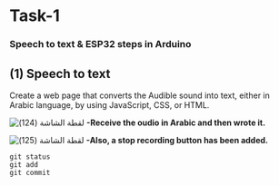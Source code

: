 # Task-1
### Speech to text &amp; ESP32 steps in Arduino

## (1) Speech to text
Create a web page that converts the Audible sound into text, either in Arabic language, by using JavaScript, CSS, or HTML.

![‏‏لقطة الشاشة (124)](https://user-images.githubusercontent.com/108306624/178945560-e5f06fe7-a8f0-4403-aa19-4caa872e35ee.png)
**-Receive the oudio in Arabic and then wrote it.**

![‏‏لقطة الشاشة (125)](https://user-images.githubusercontent.com/108306624/178945572-da3d27f0-5929-466f-a884-188842fdeaa5.png)
**-Also, a stop recording button has been added.**


```
git status
git add
git commit
```
